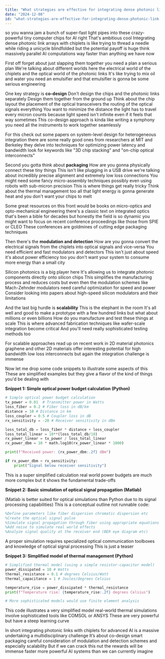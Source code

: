```yaml
---
title: "What strategies are effective for integrating dense photonic link arrays with high-performance chiplets in advanced AI systems?"
date: "2024-12-08"
id: "what-strategies-are-effective-for-integrating-dense-photonic-link-arrays-with-high-performance-chiplets-in-advanced-ai-systems"
---
```


 so you wanna jam a bunch of super-fast light pipes into these crazy-powerful tiny computer chips for AI right  That's ambitious cool  Integrating dense photonic link arrays with chiplets is like trying to thread a needle while riding a unicycle blindfolded  but the potential payoff is huge think massively parallel AI computations  way faster than anything we have now

First off forget about just slapping them together you need a plan a serious plan  We're talking about different worlds here the electrical world of the chiplets and the optical world of the photonic links  It's like trying to mix oil and water you need an emulsifier  and that emulsifier is gonna be some serious engineering

One key strategy is **co-design**  Don't design the chips and the photonic links separately  Design them together from the ground up  Think about the chip layout the placement of the optical transceivers the routing of the optical signals everything  You want to minimize the distance the light has to travel  every micron counts because light speed isn't infinite even if it feels that way sometimes  This co-design approach is kinda like writing a symphony you need all the instruments to work together seamlessly

For this  check out some papers on system-level design for heterogeneous integration  there are some really good ones from researchers at MIT and Berkeley  they delve into techniques for optimizing power  latency and bandwidth  look for keywords like "3D chip stacking" and "on-chip optical interconnects"

Second you gotta think about **packaging**  How are you gonna physically connect these tiny things  This isn't like plugging in a USB drive  we're talking about incredibly precise alignment and extremely low loss connections  You might need some fancy micro-assembly techniques possibly even using robots with sub-micron precision  This is where things get really tricky  Think about the thermal management too  all that light energy is gonna generate heat and you don't want your chips to melt

Some great resources on this front would be books on micro-optics and opto-mechanical engineering  there's a classic text on integrated optics that's been a bible for decades but honestly the field is so dynamic you might want to focus on recent conference proceedings  like those from SPIE or CLEO   These conferences are goldmines of cutting edge packaging techniques

Then there's the **modulation and detection**  How are you gonna convert the electrical signals from the chiplets into optical signals and vice-versa  You need efficient and fast modulators and detectors  This isn't just about speed it's about power efficiency too  you don't want your system to consume more energy than a small city

Silicon photonics is a big player here  It's allowing us to integrate photonic components directly onto silicon chips  This simplifies the manufacturing process and reduces costs  but even then  the modulation schemes  like Mach-Zehnder modulators  need careful optimization for speed and power  Consider looking into papers about high-speed silicon modulators and their limitations

And the last big hurdle is **scalability**  This is the elephant in the room  It's all well and good to make a prototype with a few hundred links but what about millions or even billions  How do you manufacture and test these things at scale  This is where advanced fabrication techniques  like wafer-scale integration  become critical  And you'll need really sophisticated testing methods too

For scalable approaches  read up on recent work in 2D material photonics  graphene and other 2D materials  offer interesting potential for high bandwidth low loss interconnects  but again  the integration challenge is immense


Now  let me drop some code snippets to illustrate some aspects of this  These are simplified examples but they give a flavor of the kind of things you'd be dealing with


**Snippet 1:  Simple optical power budget calculation (Python)**

```python
# Simple optical power budget calculation
tx_power = 0.01  # Transmitter power in Watts
loss_fiber = 0.2 # Fiber loss in dB/km
distance = 10 # Distance in km
loss_coupler = 0.5 # Coupler loss in dB
rx_sensitivity = -20 # Receiver sensitivity in dBm

loss_total_db = loss_fiber * distance + loss_coupler
loss_total_linear = 10**(loss_total_db/10)
rx_power_linear = tx_power / loss_total_linear
rx_power_dbm = 10 * math.log10(rx_power_linear * 1000)

print(f"Received power: {rx_power_dbm:.2f} dBm")

if rx_power_dbm < rx_sensitivity:
    print("Signal below receiver sensitivity")
```

This is a super simplified calculation  real world power budgets are much more complex  but it shows the fundamental trade-offs


**Snippet 2:  Basic simulation of optical signal propagation (Matlab)**

(Matlab is better suited for optical simulations than Python due to its signal processing capabilities)  This is a conceptual outline  not runnable code:


```matlab
%Define parameters like fiber dispersion chromatic dispersion etc
%Create the optical signal pulse
%Simulate signal propagation through fiber using appropriate equations
%Add noise to simulate real world effects
%Analyze signal quality at the receiver end (BER eye diagram etc)
```

A proper simulation requires specialized optical communication toolboxes and knowledge of optical signal processing  This is just a teaser  


**Snippet 3:  Simplified model of thermal management (Python)**

```python
# Simplified thermal model (using a simple resistor-capacitor model)
power_dissipated = 10 # Watts
thermal_resistance = 0.1 # degrees Celsius/Watt
thermal_capacitance = 1 # Joules/degrees Celsius

temperature_rise = power_dissipated * thermal_resistance
print(f"Temperature rise: {temperature_rise:.2f} degrees Celsius")

# More sophisticated models would use finite element analysis
```

This code illustrates a very simplified model  real-world thermal simulations involve sophisticated tools like COMSOL or ANSYS  These are very powerful but have a steep learning curve


In short integrating photonic links with chiplets for advanced AI is a massive undertaking a multidisciplinary challenge  It’s about co-design smart packaging careful consideration of modulation and detection schemes and especially scalability  But if we can crack this nut the rewards will be immense  faster more powerful AI systems than we can currently imagine
